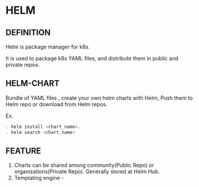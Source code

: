 # HELM

## DEFINITION

Helm is package manager for k8s.

It is used to package k8s YAML files, and distribute them in public and private repos.

## HELM-CHART

Bundle of YAML files , create your own helm charts with Helm, Push them to Helm repo or download from Helm repos.

Ex.
```bash
. helm install <chart_name>.
. helm search <chart_name>
```

## FEATURE

1. Charts can be shared among community(Public Repo) or organizations(Private Repo). Generally stored at Helm Hub.
2. Templating engine - 
